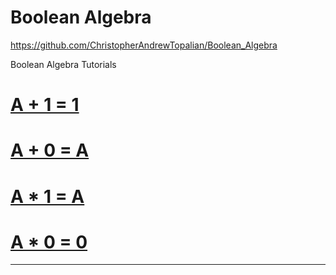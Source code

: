 # Boolean Algebra
https://github.com/ChristopherAndrewTopalian/Boolean_Algebra

Boolean Algebra Tutorials

# [A + 1 = 1](identity_law/a_plus_1_equals_1/a_plus_1_equals_1.pdf)

# [A + 0 = A](identity_law/a_plus_0_equals_a/a_plus_0_equals_a.pdf)

# [A * 1 = A](identity_law/a_times_1_equals_a/a_times_1_equals_a.pdf)

# [A * 0 = 0](identity_law/a_times_0_equals_0/a_times_0_equals_0.pdf)

---